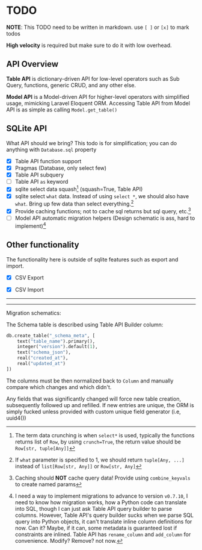 # TODO

**NOTE**: This TODO need to be written in markdown. use `[ ]` or `[x]` to mark todos

**High velocity** is required but make sure to do it with low overhead.

## API Overview

**Table API** is dictionary-driven API for low-level operators such as Sub Query, functions, generic CRUD, and any other else.

**Model API** is a Model-driven API for higher-level operators with simplified usage, mimicking Laravel Eloquent ORM. Accessing Table API from Model API is as simple as calling `Model.get_table()`

## SQLite API

What API should we bring? This todo is for simplification; you can do anything with `Database.sql` property

- [x] Table API function support
- [x] Pragmas (Database, only select few)
- [x] Table API subquery
- [ ] Table API `as` keyword
- [x] sqlite select data squash[^1] (squash=True, Table API)
- [x] sqlite select `what` data. Instead of using `select *`, we should also have `what`. Bring up few data than select everything.[^2]
- [x] Provide caching functions; not to cache sql returns but sql query, etc.[^3]
- [ ] Model API automatic migration helpers (Design schematic is ass, hard to implement)[^4]

## Other functionality

The functionality here is outside of sqlite features such as export and import.

- [x] CSV Export
- [x] CSV Import


---

[^1]: The term data crunching is when `select*` is used, typically the functions returns list of `Row`, by using `crunch=True`, the return value should be `Row[str, tuple[Any]]`

[^2]: If `what` parameter is specified to 1, we should return `tuple[Any, ...]` instead of `list[Row[str, Any]]` or `Row[str, Any]`

[^3]: Caching should **NOT** cache query data! Provide using `combine_keyvals` to create named params

[^4]: I need a way to implement migrations to advance to version `v0.7.10`, I need to know how migration works, how a Python code can translate into SQL, though I can just ask Table API query builder to parse columns. However, Table API's query builder sucks when we parse SQL query into Python objects, it can't translate inline column definitions for now. Can it? Maybe, if it can, some metadata is guaranteed lost if constraints are inlined. Table API has `rename_column` and `add_column` for convenience. Modify? Remove? not now.

---

Migration schematics:

The Schema table is described using Table API Builder column:

```python
db.create_table("_schema_meta", [
    text("table_name").primary(),
    integer("version").default(1),
    text("schema_json"),
    real("created_at"),
    real("updated_at")
])
```

The columns must be then normalized back to `Column` and manually compare which changes and which didn't.

Any fields that was significantly changed will force new table creation, subsequently followed up and refilled. If new entries are unique, the ORM is simply fucked unless provided with custom unique field generator (i.e, uuid4())